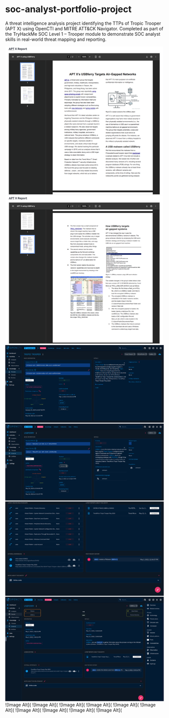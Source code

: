 # soc-analyst-portfolio-project
A threat intelligence analysis project identifying the TTPs of Tropic Trooper (APT X) using OpenCTI and MITRE ATT&amp;CK Navigator. Completed as part of the TryHackMe SOC Level 1 – Trooper module to demonstrate SOC analyst skills in real-world threat mapping and reporting.

 ![Image Alt](https://github.com/andre5Jr/soc-analyst-portfolio-project/blob/f40efe3a13f58ffe146525bc56a8a2fcb660dfe8/Task%201%20-%20Who's%20The%20Threat%3F.png) 
 ![Image Alt](https://github.com/andre5Jr/soc-analyst-portfolio-project/blob/0a130c6bff42fa161a23b9fafd41bd33117ae984/Task%201%20-%20Who's%20The%20Threat%3F%20Pt%202..png)
 ![Image Alt](https://github.com/andre5Jr/soc-analyst-portfolio-project/blob/9f73ed1070eb56370de1b8f33fa340ee214b7386/Task%201%20-%20Who's%20The%20Threat%3F%20Pt%203..png)
 ![Image Alt](https://github.com/andre5Jr/soc-analyst-portfolio-project/blob/f9aa1228a6da7886c9360311f2c00330ac30cfe7/Task%201%20-%20Identifying%20the%20Threat%20Actor.png)
 ![Image Alt](https://github.com/andre5Jr/soc-analyst-portfolio-project/blob/ddc0d9a3a9b20abcd5b4e3e690093c770b9414f1/Task%201%20-%20Identifying%20the%20Threat%20Actor%20Pt%202..png)
 ![Image Alt](https://github.com/andre5Jr/soc-analyst-portfolio-project/blob/263ba49c81a36d9627c25141b033b590f47f58e6/Task%202%20-%20Investigate%20the%20Threat%20-%20USBferry%20-%20Process%20Discovery..png) 
 ![Image Alt](
 ![Image Alt](
 ![Image Alt](
 ![Image Alt](
 ![Image Alt](
 ![Image Alt](
 ![Image Alt](
 ![Image Alt](
 ![Image Alt](
 ![Image Alt](










